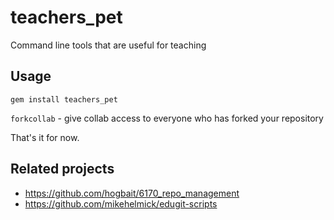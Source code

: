 # teachers_pet

Command line tools that are useful for teaching

## Usage

`gem install teachers_pet`

`forkcollab` - give collab access to everyone who has forked your repository

That's it for now.

## Related projects

* https://github.com/hogbait/6170_repo_management
* https://github.com/mikehelmick/edugit-scripts
